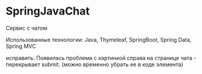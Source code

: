 # SpringJavaChat
Сервис с чатом 

Использованные технологии:
Java,
Thymeleaf,
SpringBoot,
Spring Data,
Spring MVC





исправить: Появилась проблема с картинкой справа на странице чата - перекрывает submit. (можно временно убрать ее в коде элемента)
